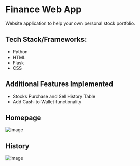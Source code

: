# Finance Web App

Website application to help your own personal stock portfolio. 

## Tech Stack/Frameworks:

- Python
- HTML 
- Flask 
- CSS

## Additional Features Implemented

- Stocks Purchase and Sell History Table
- Add Cash-to-Wallet functionality

## Homepage

![image](https://user-images.githubusercontent.com/76392789/193417445-5385ba1e-8b0b-4b04-85eb-d3f255aec3a8.png)

## History

![image](https://user-images.githubusercontent.com/76392789/193417486-0b4a19e6-787a-4f26-ab19-51bef1f3c7c2.png)
